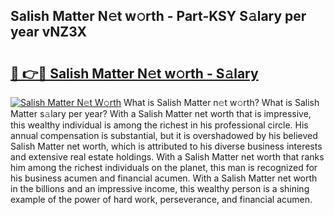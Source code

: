 ## Salish Matter N𝚎t w𝚘rth - Part-KSY S𝚊lary per year vNZ3X

# <h2><a href="http://gc1hk2.nevu.top/?p=Salish+Matter">🔗 👉🔴 Salish Matter N𝚎t w𝚘rth - S𝚊lary</a></h2>

[![Salish Matter N𝚎t W𝚘rth](https://i.imgur.com/Oavwk0R.jpeg)](http://gc1hk2.nevu.top/?p=Salish+Matter)
What is Salish Matter n𝚎t w𝚘rth? What is Salish Matter s𝚊lary per year?
With a Salish Matter net worth that is impressive, this wealthy individual is among the richest in his professional circle. His annual compensation is substantial, but it is overshadowed by his believed Salish Matter net worth, which is attributed to his diverse business interests and extensive real estate holdings. With a Salish Matter net worth that ranks him among the richest individuals on the planet, this man is recognized for his business acumen and financial acumen. With a Salish Matter net worth in the billions and an impressive income, this wealthy person is a shining example of the power of hard work, perseverance, and financial acumen.
